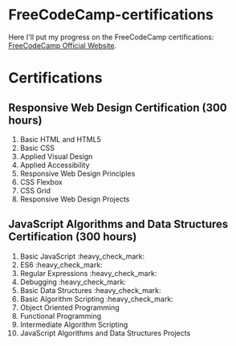 # FreeCodeCamp-certifications

Here I'll put my progress on the FreeCodeCamp certifications:
[FreeCodeCamp Official Website](https://www.freecodecamp.org/learn/).

# Certifications

## Responsive Web Design Certification (300 hours)

  <ol>
    <li>Basic HTML and HTML5</li>
    <li>Basic CSS</li>
    <li>Applied Visual Design</li>
    <li>Applied Accessibility</li>
    <li>Responsive Web Design Principles</li>
    <li>CSS Flexbox</li>
    <li>CSS Grid</li>
    <li>Responsive Web Design Projects</li>
  </ol>
  
  ## JavaScript Algorithms and Data Structures Certification (300 hours) 
  
  <ol>
    <li>Basic JavaScript :heavy_check_mark:</li>
    <li>ES6 :heavy_check_mark:</li>
    <li>Regular Expressions :heavy_check_mark:</li>
    <li>Debugging :heavy_check_mark:</li>
    <li>Basic Data Structures :heavy_check_mark:</li>
    <li>Basic Algorithm Scripting :heavy_check_mark:</li>
    <li>Object Oriented Programming</li>
    <li>Functional Programming </li>
    <li>Intermediate Algorithm Scripting</li>
    <li>JavaScript Algorithms and Data Structures Projects</li>
  </ol>
